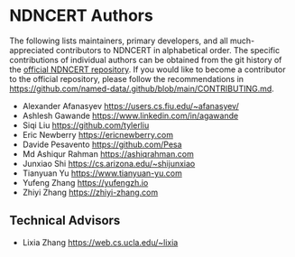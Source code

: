 # NDNCERT Authors

The following lists maintainers, primary developers, and all much-appreciated contributors to NDNCERT in alphabetical order.
The specific contributions of individual authors can be obtained from the git history of the [official NDNCERT repository](https://github.com/named-data/ndncert).
If you would like to become a contributor to the official repository, please follow the recommendations in <https://github.com/named-data/.github/blob/main/CONTRIBUTING.md>.

* Alexander Afanasyev <https://users.cs.fiu.edu/~afanasyev/>
* Ashlesh Gawande <https://www.linkedin.com/in/agawande>
* Siqi Liu <https://github.com/tylerliu>
* Eric Newberry <https://ericnewberry.com>
* Davide Pesavento <https://github.com/Pesa>
* Md Ashiqur Rahman <https://ashiqrahman.com>
* Junxiao Shi <https://cs.arizona.edu/~shijunxiao>
* Tianyuan Yu <https://www.tianyuan-yu.com>
* Yufeng Zhang <https://yufengzh.io>
* Zhiyi Zhang <https://zhiyi-zhang.com>

## Technical Advisors

* Lixia Zhang <https://web.cs.ucla.edu/~lixia>

